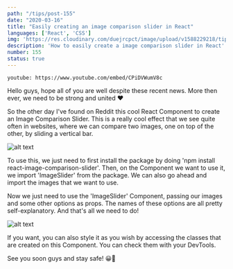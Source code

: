 ```yaml
---
path: "/tips/post-155"
date: "2020-03-16"
title: "Easily creating an image comparison slider in React"
languages: ['React', 'CSS']
img: 'https://res.cloudinary.com/duejrcpct/image/upload/v1588229218/tips/155-1_sim1yz.png'
description: 'How to easily create a image comparison slider in React'
number: 155
status: true
---
```


`youtube: https://www.youtube.com/embed/CPiDVWumV8c`

Hello guys, hope all of you are well despite these recent news. More then ever, we need to be strong and united ♥️

So the other day I've found on Reddit this cool React Component to create an Image Comparison Slider. This is a really cool effect that we see quite often in websites, where we can compare two images, one on top of the other, by sliding a vertical bar.

![alt text](https://res.cloudinary.com/duejrcpct/image/upload/v1588229218/tips/155-3_bgxt8j.png "React image comparison slider")

To use this, we just need to first install the package by doing 'npm install react-image-comparison-slider'. Then, on the Component we want to use it, we import 'ImageSlider' from the package. We can also go ahead and import the images that we want to use.

Now we just need to use the 'ImageSlider' Component, passing our images and some other options as props. The names of these options are all pretty self-explanatory. And that's all we need to do!

![alt text](https://res.cloudinary.com/duejrcpct/image/upload/v1588229219/tips/155-4_unjv3b.png "CSS image comparison slider")

If you want, you can also style it as you wish by accessing the classes that are created on this Component. You can check them with your DevTools.

See you soon guys and stay safe! 😀🙏